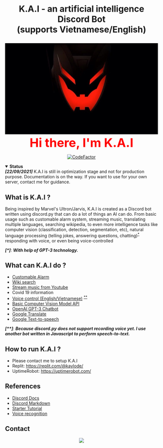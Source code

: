 # <p align="center"> K.A.I - an artificial intelligence Discord Bot <br> (supports Vietnamese/English) </p>


<p align="center">
 <a><img height=300px src="./avatar/kai.jpg"></a>
  <br>
  <a style="font-size: 40px; color:red;"> <strong> Hi there, I'm K.A.I </strong> </a>
</p>

<p align="center">
<a href="https://www.codefactor.io/repository/github/kaylode/kai"><img src="https://www.codefactor.io/repository/github/kaylode/kai/badge" alt="CodeFactor" /></a>
 </p>
 
<details open>
 <summary><strong>Status</strong></summary>
 <strong><i>[22/09/2021]</i></strong> K.A.I is still in optimization stage and not for production purpose. Documentation is on the way. If you want to use for your own server, contact me for guidance. 
</details>

## What is K.A.I ?
Being inspired by Marvel's Ultron/Jarvis, K.A.I is created as a Discord bot written using discord.py that can do a lot of things an AI can do. From basic usage such as customable alarm system, streaming music, translating multiple languages, searching wikipedia, to even more intelligence tasks like computer vision (classification, detection, segmentation, etc), natural language processing (telling jokes, answering questions, chatting)<sup>[*](#myfootnote1)</sup> responding with voice, or even being voice-controlled 

<a name="myfootnote1"><strong><i>[*]</i></strong></a>: **_With help of GPT-3 technology._**

## What can K.A.I do ?
- [Customable Alarm](https://github.com/kaylode/KAI/wiki/Features:-Customable-Alarm)
- [Wiki search](https://github.com/kaylode/KAI/wiki/Features:-Wiki-search)
- [Stream music from Youtube](https://github.com/kaylode/KAI/wiki/Features:-Stream-Youtube)
- Covid 19 information
- [Voice control (English/Vietnamese)](https://github.com/kaylode/KAI/wiki/Features:-Voice-control) <sup>[**](#myfootnote1)</sup>
- [Basic Computer Vision Model API](https://github.com/kaylode/KAI/wiki/Features:-Computer-Vision)
- [OpenAI GPT-3 Chatbot](https://github.com/kaylode/KAI/wiki/Featues:-Chatbot)
- [Google Translate](https://github.com/kaylode/KAI/wiki/Features:-Google-Translate)
- [Google Text-to-speech](https://github.com/kaylode/KAI/wiki/Features:-Text-to-Speech) 

<a name="myfootnote1"><strong><i>[**]</i></strong></a>: **_Because discord.py does not support recording voice yet. I use another bot written in Javascript to perform speech-to-text._**

## How to run K.A.I ?
- Please contact me to setup K.A.I
- Replit: https://replit.com/@kaylode/
- UptimeRobot: https://uptimerobot.com/

## References
- [Discord Docs](https://github.com/Rapptz/discord.py/tree/v1.7.3/examples)
- [Discord Markdown](https://gist.github.com/matthewzring/9f7bbfd102003963f9be7dbcf7d40e51)
- [Starter Tutorial](https://www.freecodecamp.org/news/create-a-discord-bot-with-python/)
- [Voice recognition](https://github.com/Rei-x/discord-speech-recognition)

## Contact

<p align="center">
 <a href="https://discordapp.com/users/326944513396441089"><img height=40px src="https://seeklogo.com/images/D/discord-color-logo-E5E6DFEF80-seeklogo.com.png"></a>
</p>


